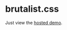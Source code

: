 # brutalist.css

Just view the <a href="https://blainsmith.github.io/brutalist.css/">hosted demo</a>.